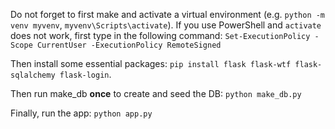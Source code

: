 Do not forget to first make and activate a virtual environment (e.g. ``python -m venv myvenv``, ``myvenv\Scripts\activate``).
If you use PowerShell and ``activate`` does not work, first type in the following command: ``Set-ExecutionPolicy -Scope CurrentUser -ExecutionPolicy RemoteSigned``

Then install some essential packages: ``pip install flask flask-wtf flask-sqlalchemy flask-login``.

Then run make_db **once** to create and seed the DB: ``python make_db.py``

Finally, run the app: ``python app.py``